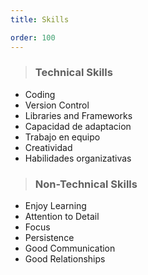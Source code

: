 ```yaml
---
title: Skills

order: 100
---
```


> ### Technical Skills

- Coding
- Version Control
- Libraries and Frameworks
- Capacidad de adaptacion
- Trabajo en equipo
- Creatividad
- Habilidades organizativas

> ### Non-Technical Skills

- Enjoy Learning
- Attention to Detail
- Focus
- Persistence
- Good Communication
- Good Relationships

<!--more-->
